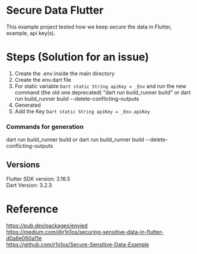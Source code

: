 # Secure Data Flutter
This example project tested how we keep secure the data in Flutter, example, api key(s).

# Steps (Solution for an issue)
1) Create the .env inside the main directory
2) Create the env.dart file
3) For static variable ```Dart static String apiKey = _Env``` and run the new command (the old one deprecated) "dart run build_runner build" or dart run build_runner build --delete-conflicting-outputs
4) Generated
5) Add the Key ```Dart static String apiKey = _Env.apiKey```

### Commands for generation
dart run build_runner build or dart run build_runner build --delete-conflicting-outputs

## Versions

Flutter SDK version: 3.16.5 <br />
Dart Version: 3.2.3 <br />

# Reference
https://pub.dev/packages/envied <br />
https://medium.com/@r1n1os/securing-sensitive-data-in-flutter-d0a8e060a11e <br />
https://github.com/r1n1os/Secure-Sensitive-Data-Example <br />

